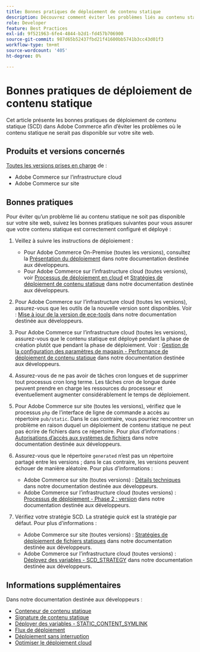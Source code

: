 ```yaml
---
title: Bonnes pratiques de déploiement de contenu statique
description: Découvrez comment éviter les problèmes liés au contenu statique qui n’apparaît pas sur votre vitrine Adobe Commerce.
role: Developer
feature: Best Practices
exl-id: 9f521963-6fe4-4844-b2d1-fd457b706900
source-git-commit: 987d65b52437fbd21f41600bb5741b3cc43d01f3
workflow-type: tm+mt
source-wordcount: '405'
ht-degree: 0%

---
```


# Bonnes pratiques de déploiement de contenu statique

Cet article présente les bonnes pratiques de déploiement de contenu statique (SCD) dans Adobe Commerce afin d’éviter les problèmes où le contenu statique ne serait pas disponible sur votre site web.

## Produits et versions concernés

[Toutes les versions prises en charge](../../../release/versions.md) de :

* Adobe Commerce sur l’infrastructure cloud
* Adobe Commerce sur site

## Bonnes pratiques

Pour éviter qu’un problème lié au contenu statique ne soit pas disponible sur votre site web, suivez les bonnes pratiques suivantes pour vous assurer que votre contenu statique est correctement configuré et déployé :

1. Veillez à suivre les instructions de déploiement :
   * Pour Adobe Commerce On-Premise (toutes les versions), consultez la [Présentation du déploiement](../../../configuration/deployment/overview.md) dans notre documentation destinée aux développeurs.
   * Pour Adobe Commerce sur l’infrastructure cloud (toutes versions), voir [Processus de déploiement en cloud](https://experienceleague.adobe.com/en/docs/commerce-cloud-service/user-guide/develop/deploy/process) et [Stratégies de déploiement de contenu statique](https://experienceleague.adobe.com/en/docs/commerce-cloud-service/user-guide/develop/deploy/static-content) dans notre documentation destinée aux développeurs.

1. Pour Adobe Commerce sur l’infrastructure cloud (toutes les versions), assurez-vous que les outils de la nouvelle version sont disponibles. Voir : [Mise à jour de la version de ece-tools](https://experienceleague.adobe.com/en/docs/commerce-cloud-service/user-guide/release-notes/ece-tools-package) dans notre documentation destinée aux développeurs.
1. Pour Adobe Commerce sur l’infrastructure cloud (toutes les versions), assurez-vous que le contenu statique est déployé pendant la phase de création plutôt que pendant la phase de déploiement. Voir : [Gestion de la configuration des paramètres de magasin - Performance de déploiement de contenu statique](https://experienceleague.adobe.com/en/docs/commerce-cloud-service/user-guide/configure-store/store-settings#cloud-confman-scd-over) dans notre documentation destinée aux développeurs.
1. Assurez-vous de ne pas avoir de tâches cron longues et de supprimer tout processus cron long terme. Les tâches cron de longue durée peuvent prendre en charge les ressources du processeur et éventuellement augmenter considérablement le temps de déploiement.
1. Pour Adobe Commerce sur site (toutes les versions), vérifiez que le processus `php` de l’interface de ligne de commande a accès au répertoire `pub/static`. Dans le cas contraire, vous pourriez rencontrer un problème en raison duquel un déploiement de contenu statique ne peut pas écrire de fichiers dans ce répertoire. Pour plus d’informations : [Autorisations d’accès aux systèmes de fichiers](https://experienceleague.adobe.com/docs/commerce-operations/configuration-guide/deployment/file-system-permissions.html) dans notre documentation destinée aux développeurs.
1. Assurez-vous que le répertoire `generated` n’est pas un répertoire partagé entre les versions ; dans le cas contraire, les versions peuvent échouer de manière aléatoire. Pour plus d’informations :
   * Adobe Commerce sur site (toutes versions) : [Détails techniques](https://experienceleague.adobe.com/docs/commerce-operations/configuration-guide/deployment/technical-details.html) dans notre documentation destinée aux développeurs.
   * Adobe Commerce sur l’infrastructure cloud (toutes versions) : [Processus de déploiement - Phase 2 : version](https://experienceleague.adobe.com/en/docs/commerce-cloud-service/user-guide/develop/deploy/best-practices#cloud-deploy-over-phases-build) dans notre documentation destinée aux développeurs.

1. Vérifiez votre stratégie SCD. La stratégie *quick* est la stratégie par défaut. Pour plus d’informations :
   * Adobe Commerce sur site (toutes versions) : [Stratégies de déploiement de fichiers statiques](https://experienceleague.adobe.com/docs/commerce-operations/configuration-guide/cli/static-view/static-view-file-strategy.html) dans notre documentation destinée aux développeurs.
   * Adobe Commerce sur l’infrastructure cloud (toutes versions) : [Déployez des variables - SCD\_STRATEGY](https://experienceleague.adobe.com/en/docs/commerce-cloud-service/user-guide/configure/env/stage/variables-deploy#scd_strategy) dans notre documentation destinée aux développeurs.

## Informations supplémentaires

Dans notre documentation destinée aux développeurs :

* [Conteneur de contenu statique](https://developer.adobe.com/commerce/admin-developer/pattern-library/containers/static-content/)
* [Signature de contenu statique](https://experienceleague.adobe.com/docs/commerce-operations/configuration-guide/cache/static-content-signing.html)
* [Déployer des variables - STATIC\_CONTENT\_SYMLINK](https://experienceleague.adobe.com/en/docs/commerce-cloud-service/user-guide/configure/env/stage/variables-deploy#static_content_symlink)
* [Flux de déploiement](../../../performance/deployment-flow.md)
* [Déploiement sans interruption](https://experienceleague.adobe.com/en/docs/commerce-cloud-service/user-guide/develop/deploy/reduce-downtime)
* [Optimiser le déploiement cloud](https://experienceleague.adobe.com/en/docs/commerce-cloud-service/user-guide/develop/deploy/optimization)
